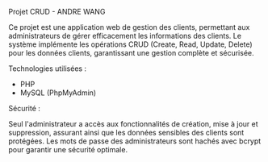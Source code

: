 Projet CRUD - ANDRE WANG

Ce projet est une application web de gestion des clients, permettant aux administrateurs de gérer efficacement les informations des clients. Le système implémente les opérations CRUD (Create, Read, Update, Delete) pour les données clients, garantissant une gestion complète et sécurisée.

Technologies utilisées :
- PHP
- MySQL (PhpMyAdmin)

Sécurité :

Seul l'administrateur a accès aux fonctionnalités de création, mise à jour et suppression, assurant ainsi que les données sensibles des clients sont protégées. Les mots de passe des administrateurs sont hachés avec bcrypt pour garantir une sécurité optimale.
